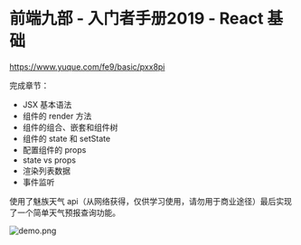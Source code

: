 # 前端九部 - 入门者手册2019 - React 基础

https://www.yuque.com/fe9/basic/pxx8pi

完成章节：

- JSX 基本语法
- 组件的 render 方法
- 组件的组合、嵌套和组件树
- 组件的 state 和 setState
- 配置组件的 props
- state vs props
- 渲染列表数据
- 事件监听

使用了魅族天气 api（从网络获得，仅供学习使用，请勿用于商业途径）最后实现了一个简单天气预报查询功能。

![demo.png](https://i.loli.net/2018/12/16/5c15f0a6d37fd.png)